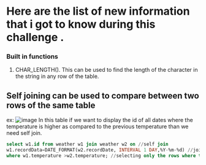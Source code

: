  # Here are the list of new information that i got to know during this challenge .
 ### Built in functions 
 1. CHAR_LENGTH(). This can be used to find the length of the character in the string in any row of the table.

 ## Self joining can  be used to compare between two rows of the same table
 ex: 
 ![image](https://github.com/user-attachments/assets/f82340e4-5c5f-41f8-8ce2-3683264b067f)
In this table if we want to display the id of all dates where the temperature is higher as compared to the previous temperature than we need self join.
```sql
select w1.id from weather w1 join weather w2 on //self join
w1.recordData=DATE_FORMAT(w2.recordDate, INTERVAL 1 DAY,%Y-%m-%d) //joining on the basis of differnce of two dates that is one day
where w1.temperature >w2.temperature; //selecting only the rows where the current temperature is greater than the previous temperature.
```
